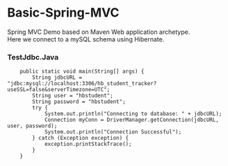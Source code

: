 # Basic-Spring-MVC
Spring MVC Demo based on Maven Web application archetype. <br>
Here we connect to a mySQL schema using Hibernate. 
### TestJdbc.Java

```
    public static void main(String[] args) {
        String jdbcURL = "jdbc:mysql://localhost:3306/hb_student_tracker?useSSL=false&serverTimezone=UTC";
        String user = "hbstudent";
        String password = "hbstudent";
        try {
            System.out.println("Connecting to database: " + jdbcURL);
            Connection myConn = DriverManager.getConnection(jdbcURL, user, password);
            System.out.println("Connection Successful");
        } catch (Exception exception) {
            exception.printStackTrace();
        }
    }
```